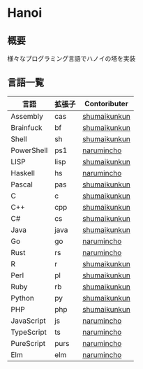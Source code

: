 # Hanoi
## 概要
様々なプログラミング言語でハノイの塔を実装

## 言語一覧
|言語|拡張子|Contoributer|
|---|---|---|
|Assembly|cas|[shumaikunkun]|
|Brainfuck|bf|[shumaikunkun]|
|Shell|sh|[shumaikunkun]|
|PowerShell|ps1|[narumincho]|
|LISP|lisp|[shumaikunkun]|
|Haskell|hs|[narumincho]|
|Pascal|pas|[shumaikunkun]|
|C|c|[shumaikunkun]|
|C++|cpp|[shumaikunkun]|
|C#|cs|[shumaikunkun]|
|Java|java|[shumaikunkun]|
|Go|go|[narumincho]|
|Rust|rs|[narumincho]|
|R|r|[shumaikunkun]|
|Perl|pl|[shumaikunkun]|
|Ruby|rb|[shumaikunkun]|
|Python|py|[shumaikunkun]|
|PHP|php|[shumaikunkun]|
|JavaScript|js|[narumincho]|
|TypeScript|ts|[narumincho]|
|PureScript|purs|[narumincho]|
|Elm|elm|[narumincho]|

[shumaikunkun]:https://github.com/shumaikunkun
[narumincho]:https://github.com/narumincho

